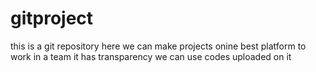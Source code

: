# gitproject
this is a git repository
here we can make projects onine
best platform to work in a team
it has transparency
we can use codes uploaded on it

